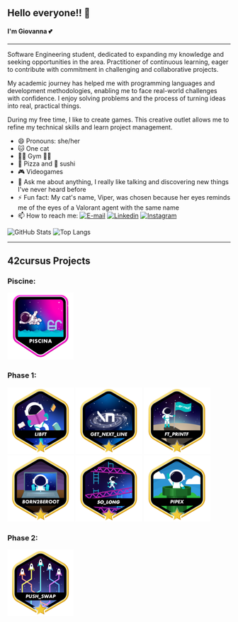 ## Hello everyone!! 👋

#### I'm Giovanna 💕

---

Software Engineering student, dedicated to expanding my knowledge and seeking opportunities in the area. Practitioner of continuous learning, eager to contribute with commitment in challenging and collaborative projects.

My academic journey has helped me with programming languages and development methodologies, enabling me to face real-world challenges with confidence. I enjoy solving problems and the process of turning ideas into real, practical things.

During my free time, I like to create games. This creative outlet allows me to refine my technical skills and learn project management.

- 😄 Pronouns: she/her
- 🐱 One cat
- 🏃‍♀️ Gym 🏋️‍♀️
- 🍕 Pizza and 🍣 sushi
- 🎮 Videogames
- 💬 Ask me about anything, I really like talking and discovering new things I've never heard before
- ⚡ Fun fact: My cat's name, Viper, was chosen because her eyes reminds me of the eyes of a Valorant agent with the same name
- 📫 How to reach me:
[![E-mail](https://img.shields.io/badge/-Email-000?style=for-the-badge&logo=microsoft-outlook&logoColor=E94D5F)](mailto:giovannacoqueirolopes@gmail.com) [![Linkedin](https://img.shields.io/badge/LinkedIn-0077B5?style=for-the-badge&logo=linkedin&logoColor=white)](https://www.linkedin.com/in/giovannacoqueiro/) [![Instagram](https://img.shields.io/badge/Instagram-E4405F?style=for-the-badge&logo=instagram&logoColor=white)](https://www.instagram.com/giocoqueiro/)


![GitHub Stats](https://github-readme-stats.vercel.app/api?username=giovannacoqueiro&theme=neon)
![Top Langs](https://github-readme-stats-git-masterrstaa-rickstaa.vercel.app/api/top-langs/?username=giovannacoqueiro&theme=neon&layout=compact)

---

## 42cursus Projects
### Piscine:
<a href="https://github.com/GiovannaCoqueiro/42-Piscine">![piscina badge](https://github.com/GiovannaCoqueiro/GiovannaCoqueiro/blob/main/badges/piscina_bagde%20(1).png)</a>

### Phase 1:
<a href="https://github.com/GiovannaCoqueiro/42cursus-libft">![libft badge](https://github.com/GiovannaCoqueiro/GiovannaCoqueiro/blob/main/badges/libftm.png)</a> <a href="https://github.com/GiovannaCoqueiro/42cursus-get-next-line">![gnl badge](https://github.com/GiovannaCoqueiro/GiovannaCoqueiro/blob/main/badges/get_next_linem.png)</a> <a href="https://github.com/GiovannaCoqueiro/42cursus-printf">![ftprintf badge](https://github.com/GiovannaCoqueiro/GiovannaCoqueiro/blob/main/badges/ft_printfm.png)</a> ![born2beroot badge](https://github.com/GiovannaCoqueiro/GiovannaCoqueiro/blob/main/badges/born2berootm.png) <a href="https://github.com/GiovannaCoqueiro/42cursus-so-long">![solong badge](https://github.com/GiovannaCoqueiro/GiovannaCoqueiro/blob/main/badges/so_longm.png)</a> <a href="https://github.com/GiovannaCoqueiro/42cursus-pipex">![pipex badge](https://github.com/GiovannaCoqueiro/GiovannaCoqueiro/blob/main/badges/pipexm.png)</a> 

### Phase 2:
<a href="https://github.com/GiovannaCoqueiro/42cursus-push-swap">![pipex badge](https://github.com/GiovannaCoqueiro/GiovannaCoqueiro/blob/main/badges/push_swapm.png)</a> 

